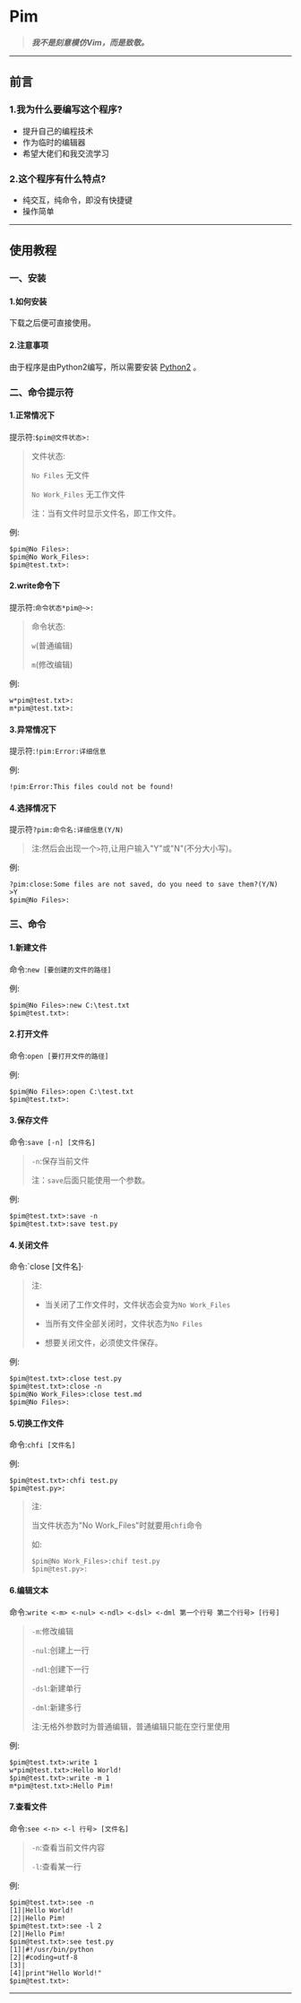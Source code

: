 # **Pim**
> ***我不是刻意模仿Vim，而是致敬。***
***
## **前言**
### **1.我为什么要编写这个程序?**
*	提升自己的编程技术
*	作为临时的编辑器
*	希望大佬们和我交流学习
### **2.这个程序有什么特点?**
*	纯交互，纯命令，即没有快捷键
*	操作简单
***
## **使用教程**
### **一、安装**
#### **1.如何安装**
下载之后便可直接使用。
#### **2.注意事项**
由于程序是由Python2编写，所以需要安装 [Python2](https://www.python.org/downloads/release/python-2713/) 。
### **二、命令提示符**
#### **1.正常情况下**
提示符:`$pim@文件状态>:`
> 文件状态:
> 
> `No Files` 无文件
> 
> `No Work_Files` 无工作文件
>
>注：当有文件时显示文件名，即工作文件。

例:

	$pim@No Files>:
	$pim@No Work_Files>:
	$pim@test.txt>:
#### **2.write命令下**
提示符:`命令状态*pim@~>:`
>命令状态:
>
>`w`(普通编辑)
>
>`m`(修改编辑)

例:

	w*pim@test.txt>:
	m*pim@test.txt>:

#### **3.异常情况下**
提示符:`!pim:Error:详细信息`

例:

	!pim:Error:This files could not be found!
#### **4.选择情况下** ####
提示符`?pim:命令名:详细信息(Y/N)`
>注:然后会出现一个`>`符,让用户输入"Y"或"N"(不分大小写)。

例:

	?pim:close:Some files are not saved, do you need to save them?(Y/N)
	>Y
	$pim@No Files>:
### **三、命令**
#### **1.新建文件** ##
命令:`new [要创建的文件的路径]`

例:

	$pim@No Files>:new C:\test.txt
	$pim@test.txt>:
#### **2.打开文件** ####
命令:`open [要打开文件的路径]`

例:

	$pim@No Files>:open C:\test.txt
	$pim@test.txt>:
#### **3.保存文件** ####
命令:`save [-n] [文件名]`
>`-n`:保存当前文件
>
>注：`save`后面只能使用一个参数。

例:

	$pim@test.txt>:save -n
	$pim@test.txt>:save test.py
#### **4.关闭文件** ####
命令:`close [文件名]·
>注:
>
>* 当关闭了工作文件时，文件状态会变为`No Work_Files`
>
>* 当所有文件全部关闭时，文件状态为`No Files`
>
>* 想要关闭文件，必须使文件保存。

例:

	$pim@test.txt>:close test.py
	$pim@test.txt>:close -n
	$pim@No Work_Files>:close test.md
	$pim@No Files>:
#### **5.切换工作文件** ##
命令:`chfi [文件名]`

例:

	$pim@test.txt>:chfi test.py
	$pim@test.py>:
>注:
>
>当文件状态为"No Work_Files"时就要用`chfi`命令
>
>如:
>
>     $pim@No Work_Files>:chif test.py
>     $pim@test.py>:

#### **6.编辑文本**
命令:`write <-m> <-nul> <-ndl> <-dsl> <-dml 第一个行号 第二个行号> [行号]`
>`-m`:修改编辑
>
>`-nul`:创建上一行
>
>`-ndl`:创建下一行
>
>`-dsl`:新建单行
>
>`-dml`:新建多行
>
>注:无格外参数时为普通编辑，普通编辑只能在空行里使用

例:

	$pim@test.txt>:write 1
	w*pim@test.txt>:Hello World!
	$pim@test.txt>:write -m 1
	m*pim@test.txt>:Hello Pim!
#### **7.查看文件** ####
命令:`see <-n> <-l 行号> [文件名]`
>`-n`:查看当前文件内容
>
>`-l`:查看某一行

例:

	$pim@test.txt>:see -n
	[1]|Hello World!
	[2]|Hello Pim!
	$pim@test.txt>:see -l 2
	[2]|Hello Pim!
	$pim@test.txt>:see test.py
	[1]|#!/usr/bin/python
	[2]|#coding=utf-8
	[3]|
	[4]|print"Hello World!"
	$pim@test.txt>:
***